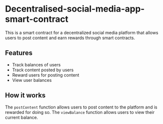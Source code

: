 # Decentralised-social-media-app-smart-contract

This is a smart contract for a decentralized social media platform that allows users to post content and earn rewards through smart contracts.

## Features
- Track balances of users
- Track content posted by users
- Reward users for posting content
- View user balances

## How it works 
The `postContent` function allows users to post content to the platform and is rewarded for doing so. The `viewBalance` function allows users to view their current balance.
